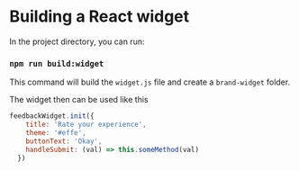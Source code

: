 # Building a React widget

In the project directory, you can run:

### `npm run build:widget`

This command will build the `widget.js` file and create a `brand-widget` folder.

The widget then can be used like this

```js
feedbackWidget.init({
    title: 'Rate your experience',
    theme: '#effe',
    buttonText: 'Okay',
    handleSubmit: (val) => this.someMethod(val)
  })
```
